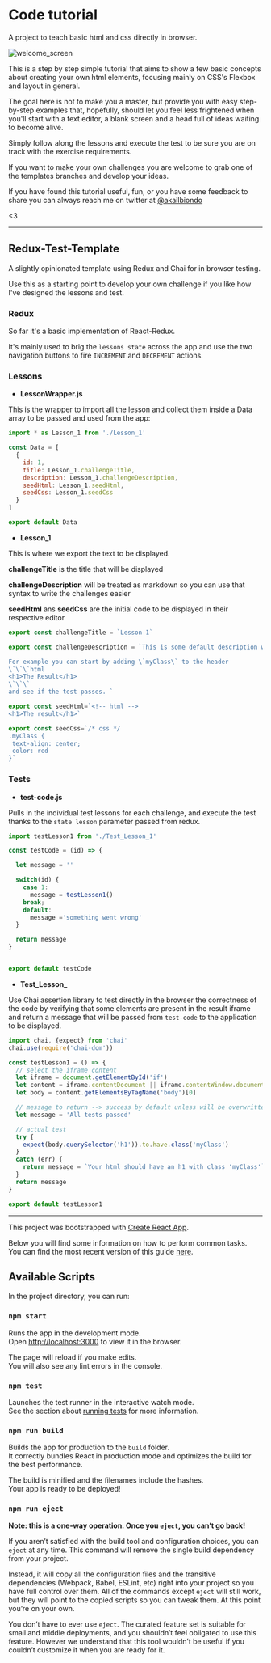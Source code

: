 # Code tutorial
A project to teach basic html and css directly in browser.

![welcome_screen](https://dl.dropboxusercontent.com/s/xoqjle2kcnbvlso/welcome_readme.png?dl=0)


This is a step by step simple tutorial that aims to show a few basic concepts about creating your own html elements,
focusing mainly on CSS's Flexbox and layout in general.

The goal here is not to make you a master, but provide you with easy step-by-step examples that, hopefully, should let you feel less frightened when you'll start with a text editor, a blank screen and a head full of ideas waiting to become alive.

Simply follow along the lessons and execute the test to be sure you are on track with the exercise requirements.


If you want to make your own challenges you are welcome to grab one of the templates branches and develop your ideas.

If you have found this tutorial useful, fun, or you have some feedback to share you can always reach me on twitter at [@akailbiondo](https://twitter.com/akailbiondo)

<3


---
## Redux-Test-Template
A slightly opinionated template using Redux and Chai for in browser testing.

Use this as a starting point to develop your own challenge if you like how I've designed the lessons and test.

### Redux

So far it's a basic implementation of React-Redux.

It's mainly used to brig the `lessons state` across the app and use the two navigation buttons to fire `INCREMENT` and `DECREMENT` actions.

### Lessons

- **LessonWrapper.js**

This is the wrapper to import all the lesson and collect them inside a Data array to be passed and used from the app:

```js
import * as Lesson_1 from './Lesson_1'

const Data = [
  {
    id: 1,
    title: Lesson_1.challengeTitle,
    description: Lesson_1.challengeDescription,
    seedHtml: Lesson_1.seedHtml,
    seedCss: Lesson_1.seedCss
  }
]

export default Data

```

- **Lesson_1**

This is where we export the text to be displayed.

**challengeTitle** is the title that will be displayed

**challengeDescription** will be treated as markdown so you can use that syntax to write the challenges easier

**seedHtml** ans **seedCss** are the initial code to be displayed in their respective editor

```js
export const challengeTitle = `Lesson 1`

export const challengeDescription = `This is some default description with some code formatted.

For example you can start by adding \`myClass\` to the header
\`\`\`html
<h1>The Result</h1>
\`\`\`
and see if the test passes. `

export const seedHtml=`<!-- html -->
<h1>The result</h1>`

export const seedCss=`/* css */
.myClass {
 text-align: center;
 color: red
}`
```

### Tests

- **test-code.js**

Pulls in the individual test lessons for each challenge, and execute the test thanks to the `state lesson` parameter passed from redux.

```js
import testLesson1 from './Test_Lesson_1'

const testCode = (id) => {

  let message = ''

  switch(id) {
    case 1:
      message = testLesson1()
    break;
    default:
      message ='something went wrong'
  }

  return message
}


export default testCode
```

- **Test_Lesson_**

Use Chai assertion library to test directly in the browser the correctness of the code by verifying that some elements are present in the result iframe and return a message that will be passed from `test-code` to the application to be displayed.

```js
import chai, {expect} from 'chai'
chai.use(require('chai-dom'))

const testLesson1 = () => {
  // select the iframe content
  let iframe = document.getElementById('if')
  let content = iframe.contentDocument || iframe.contentWindow.document
  let body = content.getElementsByTagName('body')[0]

  // message to return --> success by default unless will be overwritten by an error
  let message = 'All tests passed'

  // actual test
  try {
    expect(body.querySelector('h1')).to.have.class('myClass')
  }
  catch (err) {
    return message = `Your html should have an h1 with class 'myClass'`
  }
  return message
}

export default testLesson1
```




---
This project was bootstrapped with [Create React App](https://github.com/facebookincubator/create-react-app).

Below you will find some information on how to perform common tasks.<br>
You can find the most recent version of this guide [here](https://github.com/facebookincubator/create-react-app/blob/master/packages/react-scripts/template/README.md).


## Available Scripts

In the project directory, you can run:

### `npm start`

Runs the app in the development mode.<br>
Open [http://localhost:3000](http://localhost:3000) to view it in the browser.

The page will reload if you make edits.<br>
You will also see any lint errors in the console.

### `npm test`

Launches the test runner in the interactive watch mode.<br>
See the section about [running tests](https://github.com/facebookincubator/create-react-app/blob/master/packages/react-scripts/template/README.md#running-tests) for more information.

### `npm run build`

Builds the app for production to the `build` folder.<br>
It correctly bundles React in production mode and optimizes the build for the best performance.

The build is minified and the filenames include the hashes.<br>
Your app is ready to be deployed!

### `npm run eject`

**Note: this is a one-way operation. Once you `eject`, you can’t go back!**

If you aren’t satisfied with the build tool and configuration choices, you can `eject` at any time. This command will remove the single build dependency from your project.

Instead, it will copy all the configuration files and the transitive dependencies (Webpack, Babel, ESLint, etc) right into your project so you have full control over them. All of the commands except `eject` will still work, but they will point to the copied scripts so you can tweak them. At this point you’re on your own.

You don’t have to ever use `eject`. The curated feature set is suitable for small and middle deployments, and you shouldn’t feel obligated to use this feature. However we understand that this tool wouldn’t be useful if you couldn’t customize it when you are ready for it.
